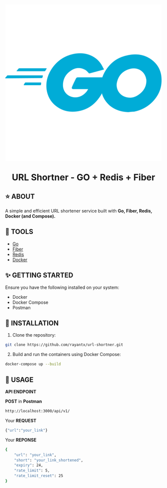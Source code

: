 ﻿<h1 align="center">
    <img src="readme/golang_logo.webp">
    <p>URL Shortner - GO + Redis + Fiber</p>
</h1>

## ⭐ ABOUT

A simple and efficient URL shortener service built with **Go, Fiber, Redis, Docker (and Compose).**

## 🔨 TOOLS

- [Go](https://go.dev/)
- [Fiber](https://gofiber.io/)
- [Redis](https://redis.io/)
- [Docker](https://www.docker.com/)

## ✨ GETTING STARTED

Ensure you have the following installed on your system:

- Docker
- Docker Compose
- Postman

## 🔧 INSTALLATION

1. Clone the repository:
```bash
git clone https://github.com/rayantx/url-shortner.git
```

2. Build and run the containers using Docker Compose:
```bash
docker-compose up --build
```

## 🎡 USAGE

**API ENDPOINT**

**POST** in **Postman**
```bash
http://localhost:3000/api/v1/
```
Your **REQUEST**
```bash
{"url":"your_link"}
```
Your **REPONSE**
```bash
{
    "url": "your_link",
    "short": "your_link_shortened",
    "expiry": 24,
    "rate_limit": 5,
    "rate_limit_reset": 25
}
```


